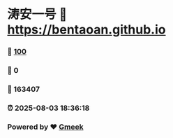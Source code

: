 # 涛安一号 :link: https://bentaoan.github.io 
### :page_facing_up: [100](https://bentaoan.github.io/tag.html) 
### :speech_balloon: 0 
### :hibiscus: 163407 
### :alarm_clock: 2025-08-03 18:36:18 
### Powered by :heart: [Gmeek](https://github.com/Meekdai/Gmeek)
